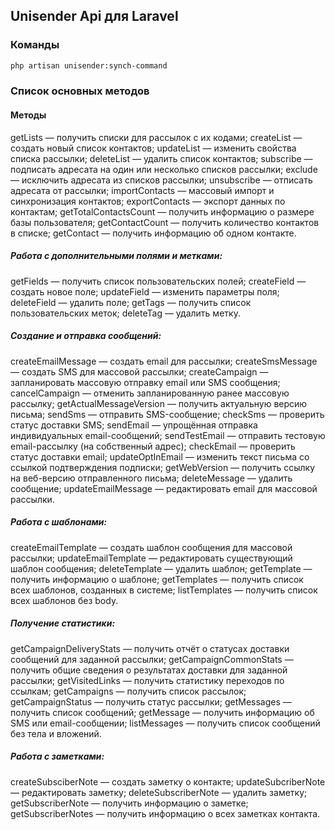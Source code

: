 ## Unisender Api для Laravel

### Команды

```bash
php artisan unisender:synch-command
```

### Список основных методов
#### Методы
getLists — получить списки для рассылок с их кодами;
createList — создать новый список контактов;
updateList — изменить свойства списка рассылки;
deleteList — удалить список контактов;
subscribe — подписать адресата на один или несколько списков рассылки;
exclude — исключить адресата из списков рассылки;
unsubscribe — отписать адресата от рассылки;
importContacts — массовый импорт и синхронизация контактов;
exportContacts — экспорт данных по контактам;
getTotalContactsCount — получить информацию о размере базы пользователя;
getContactCount — получить количество контактов в списке;
getContact — получить информацию об одном контакте.

##### Работа с дополнительными полями и метками:
getFields — получить список пользовательских полей;
createField — создать новое поле;
updateField — изменить параметры поля;
deleteField — удалить поле;
getTags — получить список пользовательских меток;
deleteTag — удалить метку.

##### Создание и отправка сообщений:

createEmailMessage — создать email для рассылки;
createSmsMessage — создать SMS для массовой рассылки;
createCampaign — запланировать массовую отправку email или SMS сообщения;
cancelCampaign — отменить запланированную ранее массовую рассылку;
getActualMessageVersion — получить актуальную версию письма;
sendSms — отправить SMS-сообщение;
checkSms — проверить статус доставки SMS;
sendEmail — упрощённая отправка индивидуальных email-сообщений;
sendTestEmail — отправить тестовую email-рассылку (на собственный адрес);
checkEmail — проверить статус доставки email;
updateOptInEmail — изменить текст письма со ссылкой подтверждения подписки;
getWebVersion — получить ссылку на веб-версию отправленного письма;
deleteMessage — удалить сообщение;
updateEmailMessage — редактировать email для массовой рассылки.

##### Работа с шаблонами:

createEmailTemplate  — создать шаблон сообщения для массовой рассылки;
updateEmailTemplate — редактировать существующий шаблон сообщения;
deleteTemplate — удалить шаблон;
getTemplate — получить информацию о шаблоне;
getTemplates — получить список всех шаблонов, созданных в системе;
listTemplates — получить список всех шаблонов без body.

##### Получение статистики:

getCampaignDeliveryStats — получить отчёт о статусах доставки сообщений для заданной рассылки;
getCampaignCommonStats — получить общие сведения о результатах доставки для заданной рассылки;
getVisitedLinks — получить статистику переходов по ссылкам;
getCampaigns — получить список рассылок;
getCampaignStatus — получить статус рассылки;
getMessages — получить список сообщений;
getMessage — получить информацию об SMS или email-сообщении;
listMessages — получить список сообщений без тела и вложений.

##### Работа с заметками:

createSubsciberNote — создать заметку о контакте;
updateSubcriberNote — редактировать заметку;
deleteSubscriberNote — удалить заметку;
getSubscriberNote — получить информацию о заметке;
getSubscriberNotes — получить информацию о всех заметках контакта.


